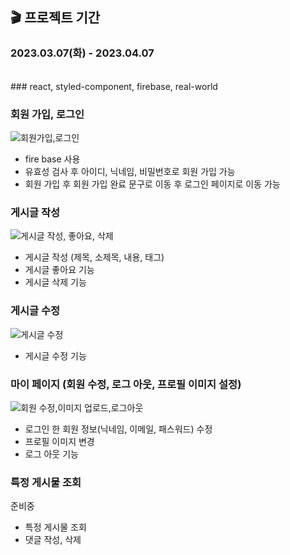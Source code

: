 ## 🎬 프로젝트 기간  
<h3>2023.03.07(화) - 2023.04.07</h3>

<br/>
### react, styled-component, firebase, real-world


### 회원 가입, 로그인

![회원가입,로그인](https://user-images.githubusercontent.com/97446711/234043720-8fcba876-9cd4-4851-8d22-2cc8cb0c2151.gif)
 * fire base 사용
 * 유효성 검사 후 아이디, 닉네임, 비밀번호로 회원 가입 가능
 * 회원 가입 후 회원 가입 완료 문구로 이동 후 로그인 페이지로 이동 가능

### 게시글 작성

![게시글 작성, 좋아요, 삭제 ](https://user-images.githubusercontent.com/97446711/234174181-a3b8b376-cd80-40ae-88f6-7e57a0ff30a8.gif)
 * 게시글 작성 (제목, 소제목, 내용, 태그)
 * 게시글 좋아요 기능
 * 게시글 삭제 기능 

### 게시글 수정

![게시글 수정](https://user-images.githubusercontent.com/97446711/234175024-dab98e5d-29ac-4ddd-9ef2-767622548086.gif)
 * 게시글 수정 기능 


### 마이 페이지 (회원 수정, 로그 아웃, 프로필 이미지 설정)

![회원 수정,이미지 업로드,로그아웃](https://user-images.githubusercontent.com/97446711/234175237-417ced7e-6d7e-42e7-acdb-d680931f1b77.gif)
 * 로그인 한 회원 정보(닉네임, 이메일, 패스워드) 수정
 * 프로필 이미지 변경
 * 로그 아웃 기능

### 특정 게시물 조회
준비중
 * 특정 게시물 조회
 * 댓글 작성, 삭제
 




<br/>
